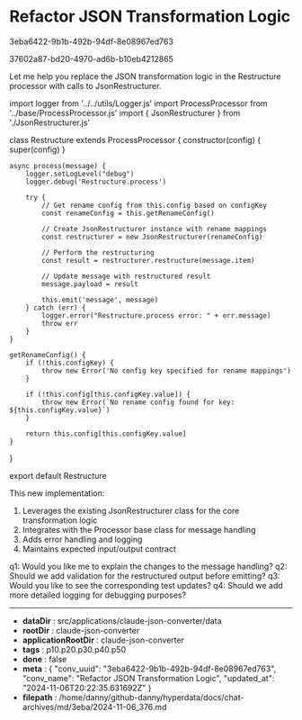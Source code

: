 # Refactor JSON Transformation Logic

3eba6422-9b1b-492b-94df-8e08967ed763

37602a87-bd20-4970-ad6b-b10eb4212865

 Let me help you replace the JSON transformation logic in the Restructure processor with calls to JsonRestructurer.



<antArtifact identifier="restructure-processor" type="application/vnd.ant.code" language="javascript" title="Updated Restructure.js">
import logger from '../../utils/Logger.js'
import ProcessProcessor from '../base/ProcessProcessor.js'
import { JsonRestructurer } from './JsonRestructurer.js'

class Restructure extends ProcessProcessor {
    constructor(config) {
        super(config)
    }

    async process(message) {
        logger.setLogLevel("debug")
        logger.debug('Restructure.process')

        try {
            // Get rename config from this.config based on configKey
            const renameConfig = this.getRenameConfig()
            
            // Create JsonRestructurer instance with rename mappings
            const restructurer = new JsonRestructurer(renameConfig)

            // Perform the restructuring
            const result = restructurer.restructure(message.item)

            // Update message with restructured result
            message.payload = result

            this.emit('message', message)
        } catch (err) {
            logger.error("Restructure.process error: " + err.message)
            throw err
        }
    }

    getRenameConfig() {
        if (!this.configKey) {
            throw new Error('No config key specified for rename mappings')
        }

        if (!this.config[this.configKey.value]) {
            throw new Error(`No rename config found for key: ${this.configKey.value}`)
        }

        return this.config[this.configKey.value]
    }
}

export default Restructure
</antArtifact>

This new implementation:

1. Leverages the existing JsonRestructurer class for the core transformation logic
2. Integrates with the Processor base class for message handling
3. Adds error handling and logging
4. Maintains expected input/output contract

q1: Would you like me to explain the changes to the message handling?
q2: Should we add validation for the restructured output before emitting?
q3: Would you like to see the corresponding test updates?
q4: Should we add more detailed logging for debugging purposes?

---

* **dataDir** : src/applications/claude-json-converter/data
* **rootDir** : claude-json-converter
* **applicationRootDir** : claude-json-converter
* **tags** : p10.p20.p30.p40.p50
* **done** : false
* **meta** : {
  "conv_uuid": "3eba6422-9b1b-492b-94df-8e08967ed763",
  "conv_name": "Refactor JSON Transformation Logic",
  "updated_at": "2024-11-06T20:22:35.631692Z"
}
* **filepath** : /home/danny/github-danny/hyperdata/docs/chat-archives/md/3eba/2024-11-06_376.md